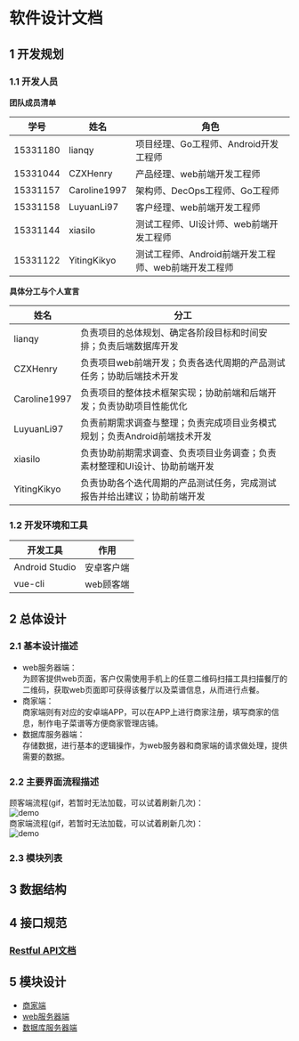 # 软件设计文档   
## 1 开发规划 
  ### 1.1 开发人员  
  **团队成员清单**  
  
  学号 | 姓名 | 角色
  ----|-----|------
  15331180|lianqy|项目经理、Go工程师、Android开发工程师
  15331044|CZXHenry|产品经理、web前端开发工程师
  15331157|Caroline1997|架构师、DecOps工程师、Go工程师
  15331158|LuyuanLi97|客户经理、web前端开发工程师
  15331144|xiasilo|测试工程师、UI设计师、web前端开发工程师
  15331122|YitingKikyo|测试工程师、Android前端开发工程师、web前端开发工程师

  **具体分工与个人宣言**

  姓名|分工
  ---|---
  lianqy|负责项目的总体规划、确定各阶段目标和时间安排；负责后端数据库开发
  CZXHenry|负责项目web前端开发；负责各迭代周期的产品测试任务；协助后端技术开发
  Caroline1997|负责项目的整体技术框架实现；协助前端和后端开发；负责协助项目性能优化
  LuyuanLi97|负责前期需求调查与整理；负责完成项目业务模式规划；负责Android前端技术开发
  xiasilo|负责协助前期需求调查、负责项目业务调查；负责素材整理和UI设计、协助前端开发
  YitingKikyo|负责协助各个迭代周期的产品测试任务，完成测试报告并给出建议；协助前端开发  

  ### 1.2 开发环境和工具  
  开发工具|作用
  ---|---
  Android Studio|安卓客户端
  vue-cli|web顾客端
  
## 2 总体设计 
  ### 2.1 基本设计描述  
  - web服务器端：  
  为顾客提供web页面，客户仅需使用手机上的任意二维码扫描工具扫描餐厅的二维码，获取web页面即可获得该餐厅以及菜谱信息，从而进行点餐。  
  - 商家端：  
  商家端则有对应的安卓端APP，可以在APP上进行商家注册，填写商家的信息，制作电子菜谱等方便商家管理店铺。  
  - 数据库服务器端：  
  存储数据，进行基本的逻辑操作，为web服务器和商家端的请求做处理，提供需要的数据。

  ### 2.2 主要界面流程描述  
  顾客端流程(gif，若暂时无法加载，可以试着刷新几次)：  
![demo](https://github.com/gogogoSYSU/documents/blob/master/img/DoubleDuck_demo_web.gif)  
商家端流程(gif，若暂时无法加载，可以试着刷新几次)：  
![demo](https://github.com/gogogoSYSU/documents/blob/master/img/DoubleDuck_demo_android.gif)  
  ### 2.3 模块列表  
## 3 数据结构
## 4 接口规范 
  ### [Restful API文档](https://gogogosysu.docs.apiary.io/#reference)
## 5 模块设计  
- [商家端](https://github.com/gogogoSYSU/SoftwareEngineeringTeamProject/blob/master/安卓设计文档.md)
- [web服务器端](https://github.com/gogogoSYSU/SoftwareEngineeringTeamProject/blob/master/前端web设计文档.md)
- [数据库服务器端](https://github.com/gogogoSYSU/SoftwareEngineeringTeamProject/blob/master/后端设计文档.md)
  
